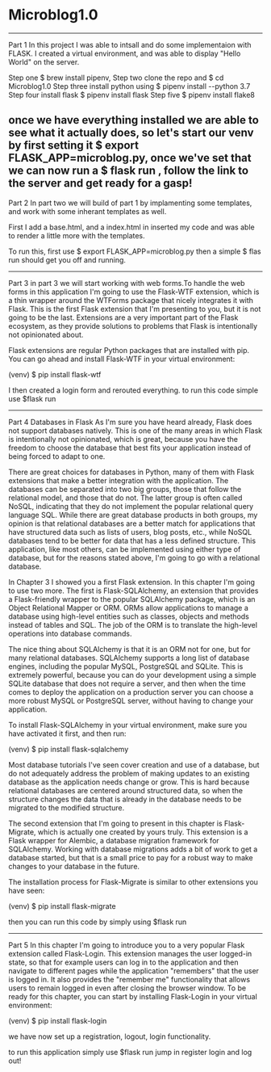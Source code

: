 # Microblog1.0
------------------------
Part 1
In this project I was able to intsall and do some implementaion with FLASK. I created a virtual environment, and was able to display "Hello World" on the server.

Step one $ brew install pipenv, 
Step two clone the repo and $ cd Microblog1.0
Step three  install python using $ pipenv install --python 3.7
Step four install flask $ pipenv install flask
Step five $ pipenv install flake8


once we have everything installed we are able to see what it actually does, so let's start our venv by first setting it $ export FLASK_APP=microblog.py, once we've set that we can now run a $ flask run , follow the link to the server and get ready for a gasp!
------------------------------------------
Part 2
In part two we will build of part 1 by implamenting some templates, and work with some inherant templates as well.

First I add a base.html, and a index.html
in inserted my code and was able to render a little more with the templates.

To run this, first use $ export FLASK_APP=microblog.py 
then a simple $ flas run should get you off and running.

-------------------------------------------
Part 3 
in part 3 we will start working with web forms.To handle the web forms in this application I'm going to use the Flask-WTF extension, which is a thin wrapper around the WTForms package that nicely integrates it with Flask. This is the first Flask extension that I'm presenting to you, but it is not going to be the last. Extensions are a very important part of the Flask ecosystem, as they provide solutions to problems that Flask is intentionally not opinionated about.

Flask extensions are regular Python packages that are installed with pip. You can go ahead and install Flask-WTF in your virtual environment:

(venv) $ pip install flask-wtf

I then created a login form and rerouted everything.
to run this code simple use $flask run

----------------------------------------------------
Part 4
Databases in Flask
As I'm sure you have heard already, Flask does not support databases natively. This is one of the many areas in which Flask is intentionally not opinionated, which is great, because you have the freedom to choose the database that best fits your application instead of being forced to adapt to one.

There are great choices for databases in Python, many of them with Flask extensions that make a better integration with the application. The databases can be separated into two big groups, those that follow the relational model, and those that do not. The latter group is often called NoSQL, indicating that they do not implement the popular relational query language SQL. While there are great database products in both groups, my opinion is that relational databases are a better match for applications that have structured data such as lists of users, blog posts, etc., while NoSQL databases tend to be better for data that has a less defined structure. This application, like most others, can be implemented using either type of database, but for the reasons stated above, I'm going to go with a relational database.

In Chapter 3 I showed you a first Flask extension. In this chapter I'm going to use two more. The first is Flask-SQLAlchemy, an extension that provides a Flask-friendly wrapper to the popular SQLAlchemy package, which is an Object Relational Mapper or ORM. ORMs allow applications to manage a database using high-level entities such as classes, objects and methods instead of tables and SQL. The job of the ORM is to translate the high-level operations into database commands.

The nice thing about SQLAlchemy is that it is an ORM not for one, but for many relational databases. SQLAlchemy supports a long list of database engines, including the popular MySQL, PostgreSQL and SQLite. This is extremely powerful, because you can do your development using a simple SQLite database that does not require a server, and then when the time comes to deploy the application on a production server you can choose a more robust MySQL or PostgreSQL server, without having to change your application.

To install Flask-SQLAlchemy in your virtual environment, make sure you have activated it first, and then run:

(venv) $ pip install flask-sqlalchemy

Most database tutorials I've seen cover creation and use of a database, but do not adequately address the problem of making updates to an existing database as the application needs change or grow. This is hard because relational databases are centered around structured data, so when the structure changes the data that is already in the database needs to be migrated to the modified structure.

The second extension that I'm going to present in this chapter is Flask-Migrate, which is actually one created by yours truly. This extension is a Flask wrapper for Alembic, a database migration framework for SQLAlchemy. Working with database migrations adds a bit of work to get a database started, but that is a small price to pay for a robust way to make changes to your database in the future.

The installation process for Flask-Migrate is similar to other extensions you have seen:

(venv) $ pip install flask-migrate

then you can run this code by simply using $flask run

------------------
Part 5
In this chapter I'm going to introduce you to a very popular Flask extension called Flask-Login. This extension manages the user logged-in state, so that for example users can log in to the application and then navigate to different pages while the application "remembers" that the user is logged in. It also provides the "remember me" functionality that allows users to remain logged in even after closing the browser window. To be ready for this chapter, you can start by installing Flask-Login in your virtual environment:

(venv) $ pip install flask-login

we have now set up a registration, logout, login functionality.

to run this application simply use $flask run
jump in register login and log out!
